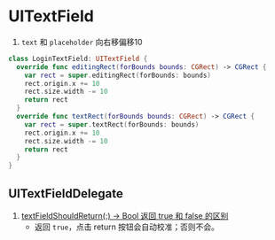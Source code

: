 # UITextField

1. `text` 和 `placeholder` 向右移偏移10

```swift
class LoginTextField: UITextField {
  override func editingRect(forBounds bounds: CGRect) -> CGRect {
    var rect = super.editingRect(forBounds: bounds)
    rect.origin.x += 10
    rect.size.width -= 10
    return rect
  }
  override func textRect(forBounds bounds: CGRect) -> CGRect {
    var rect = super.textRect(forBounds: bounds)
    rect.origin.x += 10
    rect.size.width -= 10
    return rect
  }
}
```

## UITextFieldDelegate

1. [textFieldShouldReturn(:) -> Bool 返回 true 和 false 的区别](https://stackoverflow.com/a/20435630)
   - 返回 `true`，点击 return 按钮会自动校准；否则不会。
